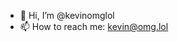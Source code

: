 - 👋 Hi, I’m @kevinomglol
- 📫 How to reach me: kevin@omg.lol

<!---
kevinomglol/kevinomglol is a ✨ special ✨ repository because its `README.md` (this file) appears on your GitHub profile.
You can click the Preview link to take a look at your changes.
--->
